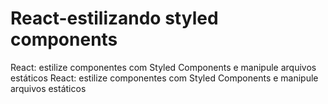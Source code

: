 # React-estilizando styled components
 React: estilize componentes com Styled Components e manipule arquivos estáticos React: estilize componentes com Styled Components e manipule arquivos estáticos
